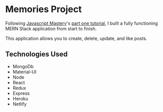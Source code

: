 # Memories Project
Following [Javascript Mastery](https://www.youtube.com/channel/UCmXmlB4-HJytD7wek0Uo97A)'s [part one tutorial](https://youtu.be/ngc9gnGgUdA), I built a fully functioning MERN Stack application from start to finish. 

This application allows you to create, delete, update, and like posts. 

## Technologies Used
- MongoDb
- Material-UI
- Node
- React
- Redux
- Express
- Heroku
- Netlify
